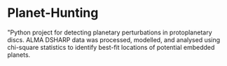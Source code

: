 # Planet-Hunting
"Python project for detecting planetary perturbations in protoplanetary discs. ALMA DSHARP data was processed, modelled, and analysed using chi-square statistics to identify best-fit locations of potential embedded planets.
